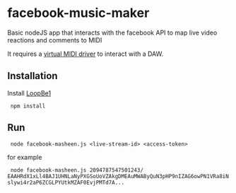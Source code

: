 # facebook-music-maker

Basic nodeJS app that interacts with the facebook API to map live video reactions and comments to MIDI

It requires a [virtual MIDI driver](https://www.nerds.de/en/loopbe1.html) to interact with a DAW. 

## Installation

Install [LoopBe1](https://www.nerds.de/en/loopbe1.html)

` 
npm install
`

## Run 

` 
node facebook-masheen.js <live-stream-id> <access-token>
`

for example

` 
node facebook-masheen.js 2094787547501243/ EAAHRdX1xLl4BAJ1UHNLaNyPXGSoUoVZAkgDMEAuMWAByQuN3pHP9nIZAG6owPN1VRa8iNslywi4r2aP6ZCGLPYUtkMZAF0EvjPMTd7A...
`